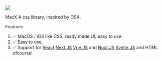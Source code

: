 <img src="./OfficialBanner/MacXBanner.png"/>

MacX
A css library, inspired by OSX.

Features

<ol>
<li>✅ MacOS / iOS like CSS, ready made UI, easy to use.</li>
<li>✅ Easy to use.</li>
<li>✅ Support for 
<a target="_blank" href="https://reactjs.org/">React</a> 
<a href="https://nextjs.org/" target="_blank"> Next.JS</a>
<a target="_blank" href="https://vuejs.org/"> Vue.JS</a> and
<a target="_blank" href="https://nuxtjs.org/">Nuxt.JS</a> 
<a target="_blank" href="https://svelte.dev/"> Svelte.JS</a>
and HTML ofcourse!</li>

</ol>
